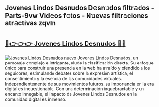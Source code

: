 ## Jovenes Lindos Desnudos D𝚎sn𝚞dos filtr𝚊dos - Parts-9vw Vid𝚎os f𝚘tos - N𝚞evas filtr𝚊ciones atr𝚊ctivas zqvIn

# <h2><a href="http://mbcex1.tromn.icu/?c=Jovenes+Lindos+Desnudos">🔗👉👉👉 Jovenes Lindos Desnudos 🔗🔗</a></h2>

[![Jovenes Lindos Desnudos nuevo](https://i.imgur.com/pEAQMta.gif)](http://mbcex1.tromn.icu/?c=Jovenes+Lindos+Desnudos)
Jovenes Lindos Desnudos, un personaje complejo e intrigante, elude la clasificación directa. Su enfoque único para construir una presencia en la web ha atraído y ofendido a los seguidores, estimulando debates sobre la expresión artística, el consentimiento y la esencia de las comunidades virtuales. Independientemente de sus movimientos futuros, su importancia en la era digital es incuestionable. Con una determinación inquebrantable y un encanto innegable, el impacto de Jovenes Lindos Desnudos en la comunidad digital es inmenso.
